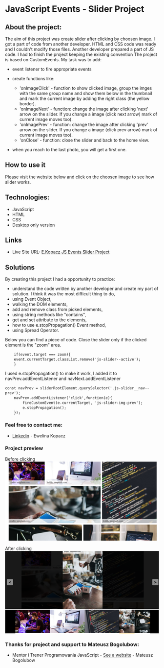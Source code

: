 # JavaScript Events - Slider Project

## About the project:
The aim of this project was create slider after clicking by choosen image. I got a part of code from another developer. HTML and CSS code was ready and I couldn't modify those files. Another developer prepared a part of JS code. I had to finish the project keeping the existing convention  The project is based on CustomEvents. My task was to add:
* event listener to fire appropriate events
* create functions like:
    * 'onImageClick' - function to show clicked image, group the imges with the same group name and show them below in the thumbnail and mark the current image by adding the right class (the yellow border).
    * 'onImageNext' - function: change the image after clicking 'next' arrow on the slider. If you change a image (click next arrow) mark of current image moves too).
    * 'onImagePrev' - function: change the image after clicking 'prev' arrow on the slider. If you change a image (click prev arrow) mark of current image moves too).
    * 'onClose' - function: close the slider and back to the home view.

* when you reach to the last photo, you will get a first one.


## How to use it
Please visit the website below and click on the choosen image to see how slider works.

## Technologies:

* JavaScript
* HTML
* CSS
* Desktop only version

## Links

* Live Site URL: [E.Kopacz JS Events Slider Project](https://ekopacz-js-events-project.netlify.app)

## Solutions
By creating this project I had a opportunity to practice:

* understand the code written by another developer and create my part of solution. I think it was the most difficult thing to do,
* using Event Object,
* walking the DOM elements,
* add and remove class from picked elements,
* using string methods like "contains",
* get and set attribute to the elements,
* how to use e.stopPropagation() Event method,
* using Spread Operator.

Below you can find a piece of code. 
Close the slider only if the clicked element is the "zoom" area.

```const zoom = event.currentTarget.querySelector('.js-slider__zoom');
    if(event.target === zoom){
    event.currentTarget.classList.remove('js-slider--active');
    }
```
I used e.stopPropagation() to make it work, I added it to navPrev.addEventListener and navNext.addEventListener

```
const navPrev = sliderRootElement.querySelector('.js-slider__nav--prev');
    navPrev.addEventListener('click',function(e){
        fireCustomEvent(e.currentTarget, 'js-slider-img-prev');
        e.stopPropagation();
    });
```

### Feel free to contact me:

* [Linkedin](https://www.linkedin.com/in/ewelina-kopacz-929559100/) - Ewelina Kopacz

### Project preview

Before clicking
![Project-preview](./assets/preview/screen1.png)

After clicking
![Project-preview](./assets/preview/screen2.png)


### Thanks for project and support to Mateusz Bogolubow:
* Mentor i Trener Programowania JavaScript - [See a website](https://devmentor.pl/) - Mateusz Bogolubow